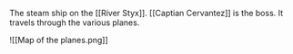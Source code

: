 The steam ship on the [[River Styx]]. [[Captian Cervantez]] is the boss. It travels through the various planes.

![[Map of the planes.png]]